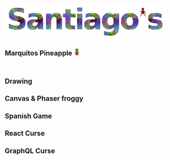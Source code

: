 ![banner](./assets/images/banner.png)

## Marquitos Pineapple ![Pineapple](./assets/images/pineapple.png)

```


```

## Drawing

## Canvas & Phaser froggy

## Spanish Game

## React Curse

## GraphQL Curse